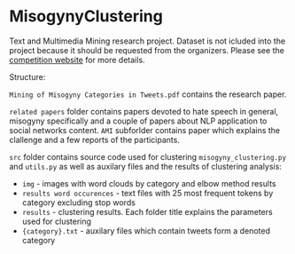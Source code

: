 # MisogynyClustering

Text and Multimedia Mining research project. Dataset is not icluded into the project because it should be requested from the organizers. Please see the [competition website](https://amievalita2018.wordpress.com/data/) for more details.

Structure:

`Mining of Misogyny Categories in Tweets.pdf` contains the research paper.

`related papers` folder contains papers devoted to hate speech in general, misogyny specifically and a couple of papers about NLP application to social networks content. `AMI` subforlder contains paper which explains the clallenge and a few reports of the participants.

`src` folder contains source code used for clustering `misogyny_clustering.py` and `utils.py` as well as auxilary files and the results of clustering analysis:
- `img` - images with word clouds by category and elbow method results
- `results word occurences` - text files with 25 most frequent tokens by category excluding stop words
- `results` - clustering results. Each folder title explains the parameters used for clustering
- `{category}.txt` - auxilary files which contain tweets form a denoted category

